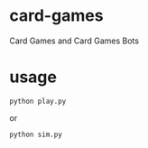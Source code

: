 # card-games
Card Games and Card Games Bots

# usage
```
python play.py
```
or
```
python sim.py
```
